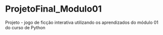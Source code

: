 # ProjetoFinal_Modulo01
 Projeto - jogo de ficção interativa utilizando os aprendizados do módulo 01 do curso de Python
